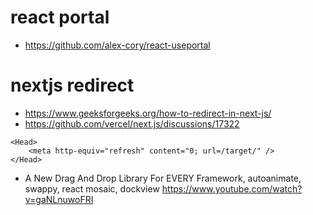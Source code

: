 # react portal

- https://github.com/alex-cory/react-useportal

# nextjs redirect

- https://www.geeksforgeeks.org/how-to-redirect-in-next-js/
- https://github.com/vercel/next.js/discussions/17322

```
<Head>
    <meta http-equiv="refresh" content="0; url=/target/" />
</Head>
```

- A New Drag And Drop Library For EVERY Framework, autoanimate, swappy, react mosaic, dockview
https://www.youtube.com/watch?v=gaNLnuwoFRI
